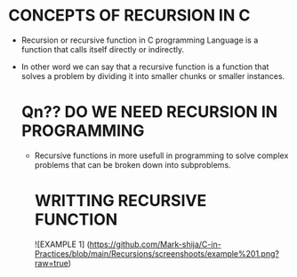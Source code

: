 # CONCEPTS OF RECURSION IN C
* Recursion or recursive function in C programming Language is a function that calls itself directly or indirectly.

* In other word we can say that a recursive function is a function that solves a problem by dividing it into smaller chunks or smaller instances.
  # Qn?? DO WE NEED RECURSION IN PROGRAMMING

  * Recursive functions in more usefull in programming to solve complex problems that can be broken down into subproblems.
    
    # WRITTING RECURSIVE FUNCTION
    ![EXAMPLE 1] (https://github.com/Mark-shija/C-in-Practices/blob/main/Recursions/screenshoots/example%201.png?raw=true)